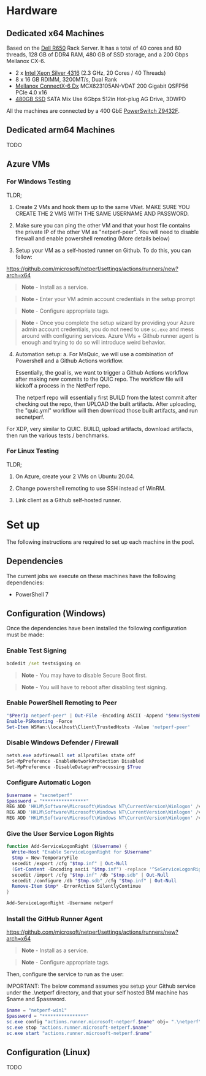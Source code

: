 # Hardware

## Dedicated x64 Machines

Based on the [Dell R650](https://i.dell.com/sites/csdocuments/Product_Docs/en/poweredge-r650-spec-sheet.pdf) Rack Server. It has a total of 40 cores and 80 threads, 128 GB of DDR4 RAM, 480 GB of SSD storage, and a 200 Gbps Mellanox CX-6.

- 2 x [Intel Xeon Silver 4316](https://ark.intel.com/content/www/us/en/ark/products/215270/intel-xeon-silver-4316-processor-30m-cache-2-30-ghz.html) (2.3 GHz, 20 Cores / 40 Threads)
- 8 x 16 GB RDIMM, 3200MT/s, Dual Rank
- [Mellanox ConnectX-6 Dx](https://docs.nvidia.com/networking/display/ConnectX6DxEN/Specifications) MCX623105AN-VDAT 200 Gigabit QSFP56 PCIe 4.0 x16
- [480GB SSD](https://www.dell.com/en-us/shop/480gb-ssd-sata-mixed-use-6gbps-512e-25in-hot-plug-s4620/apd/345-bdns/storage-drives-media) SATA Mix Use 6Gbps 512in Hot-plug AG Drive, 3DWPD

All the machines are connected by a 400 GbE [PowerSwitch Z9432F](https://www.delltechnologies.com/asset/en-us/products/networking/technical-support/dell-emc-powerswitch-z9432f-spec-sheet.pdf).

## Dedicated arm64 Machines

TODO

## Azure VMs

### For Windows Testing
TLDR;

1. Create 2 VMs and hook them up to the same VNet. MAKE SURE YOU CREATE THE 2 VMS WITH THE SAME USERNAME AND PASSWORD.
2. Make sure you can ping the other VM and that your host file contains the private IP of the other VM as "netperf-peer". You will need to disable firewall and enable powershell remoting (More details below)

3. Setup your VM as a self-hosted runner on Github. To do this, you can follow:

https://github.com/microsoft/netperf/settings/actions/runners/new?arch=x64

> **Note** - Install as a service.

> **Note** - Enter your VM admin account credentials in the setup prompt

> **Note** - Configure appropriate tags.

> **Note** - Once you complete the setup wizard by providing your Azure admin account credentials, you do not need to use  `sc.exe` and mess around with configuring services. Azure VMs + Github runner agent is enough and trying to do so will introduce weird behavior.

4. Automation setup:
  a. For MsQuic, we will use a combination of Powershell and a Github Actions workflow.

     Essentially, the goal is, we want to trigger a Github Actions workflow after making new commits to the QUIC repo.
     The workflow file will kickoff a process in the NetPerf repo.

     The netperf repo will essentially first BUILD from the latest commit after checking out the repo, then UPLOAD the built artifacts.
     After uploading, the "quic.yml" workflow will then download those built artifacts, and run secnetperf.

  For XDP, very similar to QUIC. BUILD, upload artifacts, download artifacts, then run the various tests / benchmarks.

### For Linux Testing

TLDR;

1. On Azure, create your 2 VMs on Ubuntu 20.04.

2. Change powershell remoting to use SSH instead of WinRM.

3. Link client as a Github self-hosted runner.

# Set up

The following instructions are required to set up each machine in the pool.

## Dependencies

The current jobs we execute on these machines have the following dependencies:

- PowerShell 7

## Configuration (Windows)

Once the dependencies have been installed the following configuration must be made:

### Enable Test Signing

```cmd
bcdedit /set testsigning on
```

> **Note** - You may have to disable Secure Boot first.

> **Note** - You will have to reboot after disabling test signing.

### Enable PowerShell Remoting to Peer

```PowerShell
"$PeerIp netperf-peer" | Out-File -Encoding ASCII -Append "$env:SystemRoot\System32\drivers\etc\hosts"
Enable-PSRemoting -Force
Set-Item WSMan:\localhost\Client\TrustedHosts -Value 'netperf-peer'
```

### Disable Windows Defender / Firewall

```PowerShell
netsh.exe advfirewall set allprofiles state off
Set-MpPreference -EnableNetworkProtection Disabled
Set-MpPreference -DisableDatagramProcessing $True
```

### Configure Automatic Logon

```PowerShell
$username = "secnetperf"
$password = "****************"
REG ADD 'HKLM\Software\Microsoft\Windows NT\CurrentVersion\Winlogon' /v AutoAdminLogon /t REG_SZ /d 1 /f
REG ADD 'HKLM\Software\Microsoft\Windows NT\CurrentVersion\Winlogon' /v DefaultUserName /t REG_SZ /d $username /f
REG ADD 'HKLM\Software\Microsoft\Windows NT\CurrentVersion\Winlogon' /v DefaultPassword /t REG_SZ /d $password /f
```

### Give the User Service Logon Rights

```PowerShell
function Add-ServiceLogonRight ($Username) {
  Write-Host "Enable ServiceLogonRight for $Username"
  $tmp = New-TemporaryFile
  secedit /export /cfg "$tmp.inf" | Out-Null
  (Get-Content -Encoding ascii "$tmp.inf") -replace '^SeServiceLogonRight .+', "`$0,$Username" | Set-Content -Encoding ascii "$tmp.inf"
  secedit /import /cfg "$tmp.inf" /db "$tmp.sdb" | Out-Null
  secedit /configure /db "$tmp.sdb" /cfg "$tmp.inf" | Out-Null
  Remove-Item $tmp* -ErrorAction SilentlyContinue
}

Add-ServiceLogonRight -Username netperf
```

### Install the GitHub Runner Agent

https://github.com/microsoft/netperf/settings/actions/runners/new?arch=x64

> **Note** - Install as a service.

> **Note** - Configure appropriate tags.

Then, configure the service to run as the user:

IMPORTANT: The below command assumes you setup your Github service under the .\netperf directory, and that your self hosted BM machine has $name and $password.

```PowerShell
$name = "netperf-win1"
$password = "****************"
sc.exe config "actions.runner.microsoft-netperf.$name" obj= ".\netperf" password= $password type= own
sc.exe stop "actions.runner.microsoft-netperf.$name"
sc.exe start "actions.runner.microsoft-netperf.$name"
```

## Configuration (Linux)

TODO
